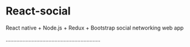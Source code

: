 # React-social
React native + Node.js + Redux + Bootstrap social networking web app

..............................................................
